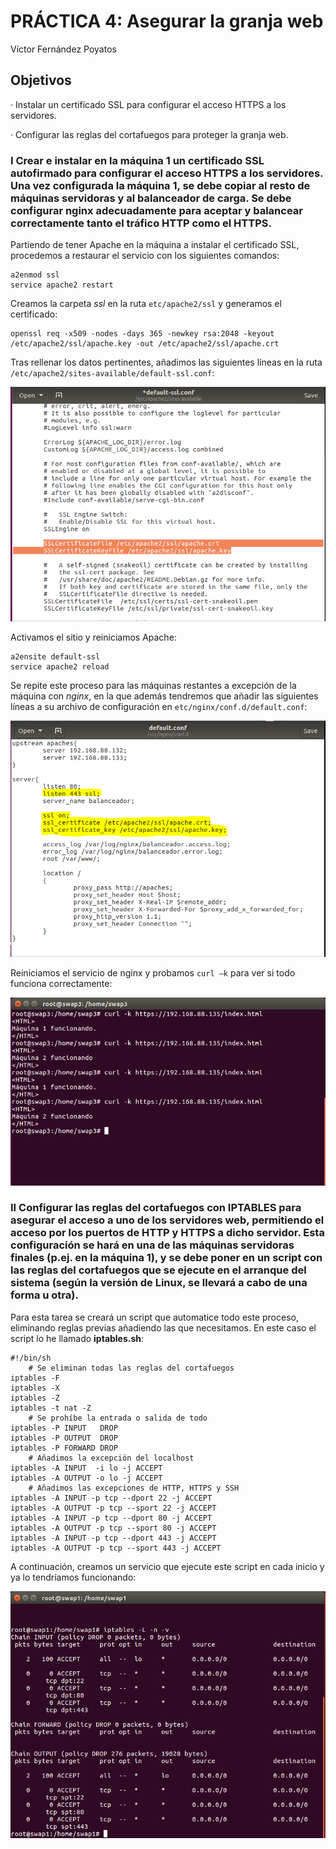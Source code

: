 # **PRÁCTICA 4: Asegurar la granja web**

Víctor Fernández Poyatos

## **Objetivos**
· Instalar un certificado SSL para configurar el acceso HTTPS a los servidores.

· Configurar las reglas del cortafuegos para proteger la granja web.

### I Crear e instalar en la máquina 1 un certificado SSL autofirmado para configurar el acceso HTTPS a los servidores. Una vez configurada la máquina 1, se debe copiar al resto de máquinas servidoras y al balanceador de carga. Se debe configurar nginx adecuadamente para aceptar y balancear correctamente tanto el tráfico HTTP como el HTTPS.

Partiendo de tener Apache en la máquina a instalar el certificado SSL, procedemos a restaurar el servicio con los siguientes comandos:

```
a2enmod ssl
service apache2 restart
```

Creamos la carpeta *ssl* en la ruta `etc/apache2/ssl` y generamos el certificado:

```
openssl req -x509 -nodes -days 365 -newkey rsa:2048 -keyout /etc/apache2/ssl/apache.key -out /etc/apache2/ssl/apache.crt
```

Tras rellenar los datos pertinentes, añadimos las siguientes líneas en la ruta `/etc/apache2/sites-available/default-ssl.conf`:

![img](https://github.com/vicferpoy/SWAP18/blob/master/practica4/img/default-ssl.PNG)

Activamos el sitio y reiniciamos Apache:

```
a2ensite default-ssl
service apache2 reload
```

Se repite este proceso para las máquinas restantes a excepción de la máquina con *nginx*, en la que además tendremos que añadir las siguientes líneas a su archivo de configuración en `etc/nginx/conf.d/default.conf`:

![img](https://github.com/vicferpoy/SWAP18/blob/master/practica4/img/nginx-conf.PNG)

Reiniciamos el servicio de nginx y probamos ```curl –k``` para ver si todo funciona correctamente:

![img](https://github.com/vicferpoy/SWAP18/blob/master/practica4/img/curl-https.PNG)

### II Configurar las reglas del cortafuegos con IPTABLES para asegurar el acceso a uno de los servidores web, permitiendo el acceso por los puertos de HTTP y HTTPS a dicho servidor. Esta configuración se hará en una de las máquinas servidoras finales (p.ej. en la máquina 1), y se debe poner en un script con las reglas del cortafuegos que se ejecute en el arranque del sistema (según la versión de Linux, se llevará a cabo de una forma u otra).

Para esta tarea se creará un script que automatice todo este proceso, eliminando reglas previas añadiendo las que necesitamos. En este caso el script lo he llamado **iptables.sh**:
 
```
#!/bin/sh
    # Se eliminan todas las reglas del cortafuegos
iptables -F
iptables -X
iptables -Z
iptables -t nat -Z
    # Se prohíbe la entrada o salida de todo
iptables -P INPUT   DROP
iptables -P OUTPUT  DROP
iptables -P FORWARD DROP
    # Añadimos la excepción del localhost
iptables -A INPUT  -i lo -j ACCEPT
iptables -A OUTPUT -o lo -j ACCEPT
    # Añadimos las excepciones de HTTP, HTTPS y SSH
iptables -A INPUT -p tcp --dport 22 -j ACCEPT
iptables -A OUTPUT -p tcp --sport 22 -j ACCEPT
iptables -A INPUT -p tcp --dport 80 -j ACCEPT
iptables -A OUTPUT -p tcp --sport 80 -j ACCEPT
iptables -A INPUT -p tcp --dport 443 -j ACCEPT
iptables -A OUTPUT -p tcp --sport 443 -j ACCEPT
```

A continuación, creamos un servicio que ejecute este script en cada inicio y ya lo tendríamos funcionando:

![img](https://github.com/vicferpoy/SWAP18/blob/master/practica4/img/iptables.PNG)

